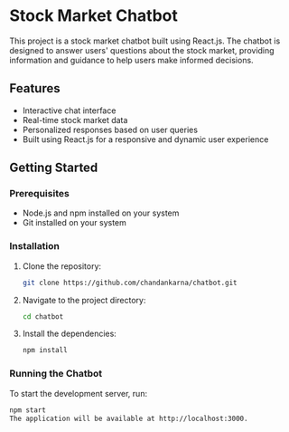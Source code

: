 # Stock Market Chatbot

This project is a stock market chatbot built using React.js. The chatbot is designed to answer users' questions about the stock market, providing information and guidance to help users make informed decisions.

## Features

- Interactive chat interface
- Real-time stock market data
- Personalized responses based on user queries
- Built using React.js for a responsive and dynamic user experience

## Getting Started

### Prerequisites

- Node.js and npm installed on your system
- Git installed on your system

### Installation

1. Clone the repository:

   ```bash
   git clone https://github.com/chandankarna/chatbot.git
   ```

2. Navigate to the project directory:

   ```bash
   cd chatbot
   ```

3. Install the dependencies:
   ```bash
   npm install
   ```

### Running the Chatbot

To start the development server, run:

```bash
npm start
The application will be available at http://localhost:3000.
```